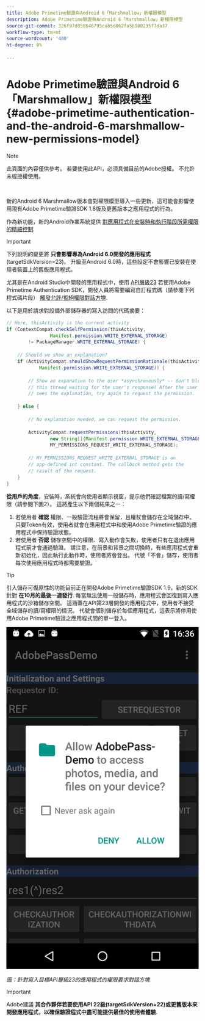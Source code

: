 ```yaml
---
title: Adobe Primetime驗證與Android 6「Marshmallow」新權限模型
description: Adobe Primetime驗證與Android 6「Marshmallow」新權限模型
source-git-commit: 326f97d058646795cab5d062fa5b980235f7da37
workflow-type: tm+mt
source-wordcount: '480'
ht-degree: 0%

---
```




# Adobe Primetime驗證與Android 6「Marshmallow」新權限模型 {#adobe-primetime-authentication-and-the-android-6-marshmallow-new-permissions-model}

>[!NOTE]
>
>此頁面的內容僅供參考。 若要使用此API，必須具備目前的Adobe授權。 不允許未經授權使用。

</br>

新的Android 6 Marshmallow版本會對權限模型導入一些更新，這可能會影響使用現有Adobe Primetime驗證SDK 1.8版及更舊版本之應用程式的行為。 

作為新功能，新的Android作業系統提供 [對應用程式在安裝時和執行階段所需權限的精細控制](https://developer.android.com/about/versions/marshmallow/android-6.0-changes.html).

>[!IMPORTANT]
>
>下列說明的變更將 **只會影響專為Android 6.0開發的應用程式** (targetSdkVersion=23)。 升級至Android 6.0時，這些設定不會影響已安裝在使用者裝置上的舊版應用程式。 


尤其是在Android Studio中開發的應用程式中，使用 [API層級23](http://developer.android.com/sdk/api_diff/23/changes.html) 若使用Adobe Primetime Authentication SDK，開發人員將需要編寫自訂程式碼（請參閱下列程式碼片段） [觸發允許/拒絕權限對話方塊](https://developer.android.com/training/permissions/requesting.html). 

以下是用於請求對設備外部儲存器的寫入訪問的代碼摘要：

```java
// Here, thisActivity is the current activity
if (ContextCompat.checkSelfPermission(thisActivity,
                Manifest.permission.WRITE_EXTERNAL_STORAGE)
        != PackageManager.WRITE_EXTERNAL_STORAGE) {

    // Should we show an explanation?
    if (ActivityCompat.shouldShowRequestPermissionRationale(thisActivity,
            Manifest.permission.WRITE_EXTERNAL_STORAGE)) {

        // Show an expanation to the user *asynchronously* -- don't block
        // this thread waiting for the user's response! After the user
        // sees the explanation, try again to request the permission.

    } else {

        // No explanation needed, we can request the permission.

        ActivityCompat.requestPermissions(thisActivity,
                new String[]{Manifest.permission.WRITE_EXTERNAL_STORAGE},
                MY_PERMISSIONS_REQUEST_WRITE_EXTERNAL_STORAGE);

        // MY_PERMISSIONS_REQUEST_WRITE_EXTERNAL_STORAGE is an
        // app-defined int constant. The callback method gets the
        // result of the request.
    }
}
```




**從用戶的角度**，安裝時，系統會向使用者顯示視窗，提示他們確認檔案的讀/寫權限（請參閱下圖2）。 這將產生以下兩個結果之一：

1. 若使用者 **確認** 權限、一般驗證流程將會保留，且權杖會儲存在全域儲存中。 只要Token有效，使用者就會在應用程式中和使用Adobe Primetime驗證的應用程式中保持驗證狀態。
1. 若使用者 **否認** 儲存空間中的權限、寫入動作會失敗，使用者只有在退出應用程式前才會通過驗證。 請注意，在前景和背景之間切換時，有些應用程式會重新初始化，因此執行此動作時，使用者將會登出。 代號「不會」儲存，使用者每次使用應用程式時都需要驗證。 


>[!TIP]
>
>引入儲存可復原性的功能目前正在開發Adobe Primetime驗證SDK 1.9。新的SDK針對 **在10月的最後一週發行**. 每當無法使用一般儲存時，應用程式會回復到寫入應用程式的沙箱儲存空間。 這涵蓋在API第23層開發的應用程式中，使用者不接受全域儲存的讀/寫權限的情況。 代號會個別儲存於每個應用程式，這表示將停用使用Adobe Primetime驗證之應用程式間的單一登入。


![](assets/android-permissions-request.png)

*圖：針對寫入目標API層級23的應用程式的權限要求對話方塊*

>[!IMPORTANT]
>
> Adobe建議 **其合作夥伴若要使用API 22級(targetSdkVersion=22)或更舊版本來開發應用程式，以確保驗證程式中盡可能提供最佳的使用者體驗**. 
